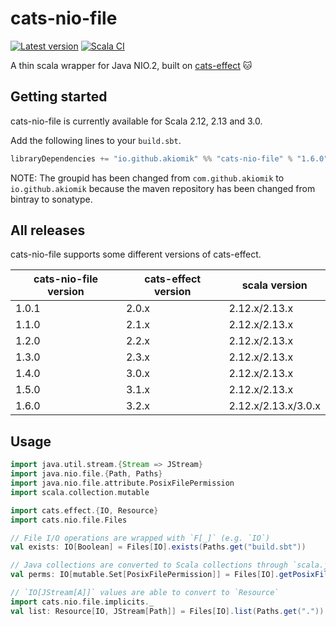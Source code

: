 # cats-nio-file

[![Latest version](https://index.scala-lang.org/akiomik/cats-nio-file/cats-nio-file/latest.svg?color=blue&style=flat)](https://index.scala-lang.org/akiomik/cats-nio-file/cats-nio-file)
[![Scala CI](https://github.com/akiomik/cats-nio-file/workflows/Scala%20CI/badge.svg)](https://github.com/akiomik/cats-nio-file/actions?query=workflow%3A%22Scala+CI%22)

A thin scala wrapper for Java NIO.2, built on [cats-effect](https://typelevel.org/cats-effect/) 🐱

## Getting started

cats-nio-file is currently available for Scala 2.12, 2.13 and 3.0.

Add the following lines to your `build.sbt`.

```scala
libraryDependencies += "io.github.akiomik" %% "cats-nio-file" % "1.6.0"
```

NOTE: The groupid has been changed from `com.github.akiomik` to `io.github.akiomik` because the maven repository has been changed from bintray to sonatype.

## All releases

cats-nio-file supports some different versions of cats-effect.

| cats-nio-file version | cats-effect version | scala version       |
| --------------------- | ------------------- | ------------------- |
| 1.0.1                 | 2.0.x               | 2.12.x/2.13.x       |
| 1.1.0                 | 2.1.x               | 2.12.x/2.13.x       |
| 1.2.0                 | 2.2.x               | 2.12.x/2.13.x       |
| 1.3.0                 | 2.3.x               | 2.12.x/2.13.x       |
| 1.4.0                 | 3.0.x               | 2.12.x/2.13.x       |
| 1.5.0                 | 3.1.x               | 2.12.x/2.13.x       |
| 1.6.0                 | 3.2.x               | 2.12.x/2.13.x/3.0.x |

## Usage

```scala
import java.util.stream.{Stream => JStream}
import java.nio.file.{Path, Paths}
import java.nio.file.attribute.PosixFilePermission
import scala.collection.mutable

import cats.effect.{IO, Resource}
import cats.nio.file.Files

// File I/O operations are wrapped with `F[_]` (e.g. `IO`)
val exists: IO[Boolean] = Files[IO].exists(Paths.get("build.sbt"))

// Java collections are converted to Scala collections through `scala.jdk.CollectionConverters`
val perms: IO[mutable.Set[PosixFilePermission]] = Files[IO].getPosixFilePermissions(Paths.get("build.sbt"))

// `IO[JStream[A]]` values are able to convert to `Resource`
import cats.nio.file.implicits._
val list: Resource[IO, JStream[Path]] = Files[IO].list(Paths.get(".")).resource
```
